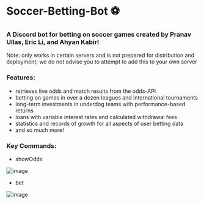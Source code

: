 # Soccer-Betting-Bot ⚽

### A Discord bot for betting on soccer games created by Pranav Ullas, Eric Li, and Ahyan Kabir!
Note: only works in certain servers and is not prepared for distribution and deployment; we do not advise you to attempt to add this to your own server

### Features:
- retrieves live odds and match results from the odds-API
- betting on games in over a dozen leagues and international tournaments
- long-term investments in underdog teams with performance-based returns
- loans with variable interest rates and calculated withdrawal fees
- statistics and records of growth for all aspects of user betting data
- and so much more!

### Key Commands:
- showOdds

![image](https://github.com/pranavUl/Soccer-Betting-Bot/assets/105828651/eca572ab-4bea-45a8-8c1a-398fc3c67fe2)

- bet

![image](https://github.com/pranavUl/Soccer-Betting-Bot/assets/105828651/d743fe4e-0508-4eb9-bc45-0a3990b2979d)

